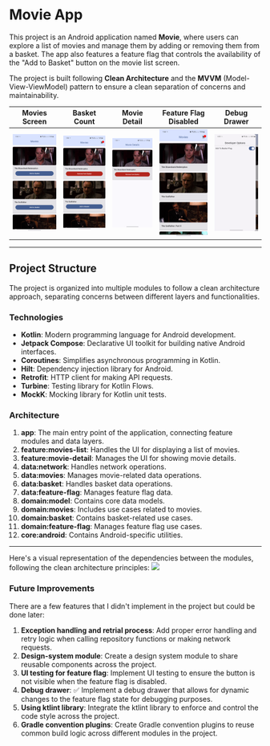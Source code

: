# Movie App

This project is an Android application named **Movie**, where users can explore a list of movies and manage them by adding or removing them from a basket. The app also features a feature flag that controls the availability of the "Add to Basket" button on the movie list screen.

The project is built following **Clean Architecture** and the **MVVM** (Model-View-ViewModel) pattern to ensure a clean separation of concerns and maintainability.

| Movies Screen                        | Basket Count                        | Movie Detail                        | Feature Flag Disabled                        | Debug Drawer                        |
|--------------------------------------|-------------------------------------|-------------------------------------|----------------------------------------------|-------------------------------------|
| ![Movies Screen](/images/shot_1.png) | ![Basket Count](/images/shot_2.png) | ![Movie Detail](/images/shot_3.png) | ![Feature Flag Disabled](/images/shot_4.png) | ![Debug Drawer](/images/shot_5.png) |


---

## Project Structure

The project is organized into multiple modules to follow a clean architecture approach, separating concerns between different layers and functionalities.

### Technologies
- **Kotlin**: Modern programming language for Android development.
- **Jetpack Compose**: Declarative UI toolkit for building native Android interfaces.
- **Coroutines**: Simplifies asynchronous programming in Kotlin.
- **Hilt**: Dependency injection library for Android.
- **Retrofit**: HTTP client for making API requests.
- **Turbine**: Testing library for Kotlin Flows.
- **MockK**: Mocking library for Kotlin unit tests.


### Architecture

1. **app**: The main entry point of the application, connecting feature modules and data layers.
2. **feature:movies-list**: Handles the UI for displaying a list of movies.
3. **feature:movie-detail**: Manages the UI for showing movie details.
4. **data:network**: Handles network operations.
5. **data:movies**: Manages movie-related data operations.
6. **data:basket**: Handles basket data operations.
7. **data:feature-flag**: Manages feature flag data.
8. **domain:model**: Contains core data models.
9. **domain:movies**: Includes use cases related to movies.
10. **domain:basket**: Contains basket-related use cases.
11. **domain:feature-flag**: Manages feature flag use cases.
12. **core:android**: Contains Android-specific utilities.

---

Here's a visual representation of the dependencies between the modules, following the clean architecture principles:
[![](https://mermaid.ink/img/pako:eNqdU7FugzAQ_RV0MyCgYBNX6pSlQ6d2qljccAEUsBGYtinh32tIJEggQspmvXvv3buz3cJOxggMkoqXqfGxfY6EYfCyNCzrxdgjV02FrJDfGdZWntVqWo654kyg-pHVYYafNTP4i9cHnLtcOln7nCdXRVnwTGizGPMeX0g05d3arNDHjCvEMfWq4yXolXCZMa5jqJ9eizLHAoWqT_O-sy3d1dzu4GrW-0km9SXXcVXTW3909PVI81kWeGBCgZVGYv2C214XgUp18giYPuZZkqoIItFpIm-UfD-KHTBVNWhCU-pBcJtx_fILYHue1xotuQDWwi8w37EdQgOX0sAJqUc9E47APH9je08bsvHc0A1Dh5DOhD8ptYNjU0pJENDA99wgdAkxAeNMyert_MWGnza0-BwEfY7uH1HyL24?type=png)](https://mermaid.live/edit#pako:eNqdU7FugzAQ_RV0MyCgYBNX6pSlQ6d2qljccAEUsBGYtinh32tIJEggQspmvXvv3buz3cJOxggMkoqXqfGxfY6EYfCyNCzrxdgjV02FrJDfGdZWntVqWo654kyg-pHVYYafNTP4i9cHnLtcOln7nCdXRVnwTGizGPMeX0g05d3arNDHjCvEMfWq4yXolXCZMa5jqJ9eizLHAoWqT_O-sy3d1dzu4GrW-0km9SXXcVXTW3909PVI81kWeGBCgZVGYv2C214XgUp18giYPuZZkqoIItFpIm-UfD-KHTBVNWhCU-pBcJtx_fILYHue1xotuQDWwi8w37EdQgOX0sAJqUc9E47APH9je08bsvHc0A1Dh5DOhD8ptYNjU0pJENDA99wgdAkxAeNMyert_MWGnza0-BwEfY7uH1HyL24)

### Future Improvements
There are a few features that I didn't implement in the project but could be done later:

1. **Exception handling and retrial process**: Add proper error handling and retry logic when calling repository functions or making network requests.
2. **Design-system module**: Create a design system module to share reusable components across the project.
3. **UI testing for feature flag**: Implement UI testing to ensure the button is not visible when the feature flag is disabled.
4. **Debug drawer**: ✅ Implement a debug drawer that allows for dynamic changes to the feature flag state for debugging purposes.
5. **Using ktlint library**: Integrate the ktlint library to enforce and control the code style across the project.
6. **Gradle convention plugins**: Create Gradle convention plugins to reuse common build logic across different modules in the project.
